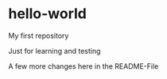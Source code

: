 # hello-world
My first repository

Just for learning and testing

A few more changes here in the README-File
